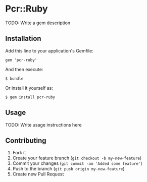 # Pcr::Ruby

TODO: Write a gem description

## Installation

Add this line to your application's Gemfile:

    gem 'pcr-ruby'

And then execute:

    $ bundle

Or install it yourself as:

    $ gem install pcr-ruby

## Usage

TODO: Write usage instructions here

## Contributing

1. Fork it
2. Create your feature branch (`git checkout -b my-new-feature`)
3. Commit your changes (`git commit -am 'Added some feature'`)
4. Push to the branch (`git push origin my-new-feature`)
5. Create new Pull Request
